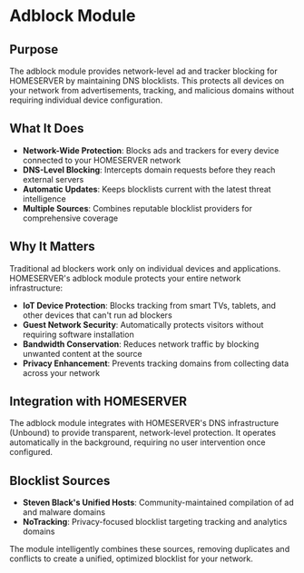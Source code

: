 # Adblock Module

## Purpose

The adblock module provides network-level ad and tracker blocking for HOMESERVER by maintaining DNS blocklists. This protects all devices on your network from advertisements, tracking, and malicious domains without requiring individual device configuration.

## What It Does

- **Network-Wide Protection**: Blocks ads and trackers for every device connected to your HOMESERVER network
- **DNS-Level Blocking**: Intercepts domain requests before they reach external servers
- **Automatic Updates**: Keeps blocklists current with the latest threat intelligence
- **Multiple Sources**: Combines reputable blocklist providers for comprehensive coverage

## Why It Matters

Traditional ad blockers work only on individual devices and applications. HOMESERVER's adblock module protects your entire network infrastructure:

- **IoT Device Protection**: Blocks tracking from smart TVs, tablets, and other devices that can't run ad blockers
- **Guest Network Security**: Automatically protects visitors without requiring software installation
- **Bandwidth Conservation**: Reduces network traffic by blocking unwanted content at the source
- **Privacy Enhancement**: Prevents tracking domains from collecting data across your network

## Integration with HOMESERVER

The adblock module integrates with HOMESERVER's DNS infrastructure (Unbound) to provide transparent, network-level protection. It operates automatically in the background, requiring no user intervention once configured.

## Blocklist Sources

- **Steven Black's Unified Hosts**: Community-maintained compilation of ad and malware domains
- **NoTracking**: Privacy-focused blocklist targeting tracking and analytics domains

The module intelligently combines these sources, removing duplicates and conflicts to create a unified, optimized blocklist for your network. 